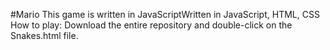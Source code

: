 #Mario 
This game is written in JavaScriptWritten in JavaScript, HTML, CSS </br>
How to play: Download the entire repository and double-click on the Snakes.html file.
